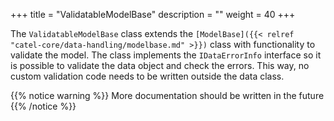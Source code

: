 +++
title = "ValidatableModelBase" 
description = ""
weight = 40
+++

The `ValidatableModelBase` class extends the `[ModelBase]({{< relref "catel-core/data-handling/modelbase.md" >}})` class with functionality to validate the model. The 
class implements the `IDataErrorInfo` interface so it is possible to validate the data object and check the 
errors. This way, no custom validation code needs to be written outside the data class.

{{% notice warning %}}
More documentation should be written in the future
{{% /notice %}}